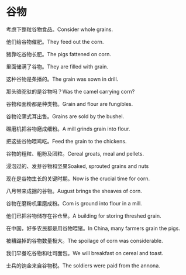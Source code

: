 # 谷物

<p><span class="chinese">考虑下整粒谷物食品。</span><span class="english">Consider whole grains.</span></p>

<p><span class="chinese">他们给谷物催肥。</span><span class="english">They feed out the corn.</span></p>

<p><span class="chinese">猪靠吃谷物长肥。</span><span class="english">The pigs fattened on corn.</span></p>

<p><span class="chinese">里面储满了谷物。</span><span class="english">They are filled with grain.</span></p>

<p><span class="chinese">这种谷物是条播的。</span><span class="english">The grain was sown in drill.</span></p>

<p><span class="chinese">那头骆驼驮的是谷物吗？</span><span class="english">Was the camel carrying corn?</span></p>

<p><span class="chinese">谷物和面粉都是种类物。</span><span class="english">Grain and flour are fungibles.</span></p>

<p><span class="chinese">谷物论蒲式耳出售。</span><span class="english">Grains are sold by the bushel.</span></p>

<p><span class="chinese">碾磨机把谷物磨成细粉。</span><span class="english">A mill grinds grain into flour.</span></p>

<p><span class="chinese">把这些谷物喂鸡吃。</span><span class="english">Feed the grain to the chickens.</span></p>

<p><span class="chinese">谷物的粗粒、粗粉及团粒。</span><span class="english">Cereal groats, meal and pellets.</span></p>

<p><span class="chinese">浸泡过的、发芽谷物和坚果</span><span class="english">Soaked, sprouted grains and nuts</span></p>

<p><span class="chinese">现在是谷物生长的关键时期。</span><span class="english">Now is the crucial time for corn.</span></p>

<p><span class="chinese">八月带来成捆的谷物。</span><span class="english">August brings the sheaves of corn.</span></p>

<p><span class="chinese">谷物在磨粉机里磨成粉。</span><span class="english">Com is ground into flour in a mill.</span></p>

<p><span class="chinese">他们已把谷物储存在谷仓里。</span><span class="english">A building for storing threshed grain.</span></p>

<p><span class="chinese">在中国，好多农民都是用谷物喂猪。</span><span class="english">In China, many farmers grain the pigs.</span></p>

<p><span class="chinese">被糟蹋掉的谷物数量极大。</span><span class="english">The spoilage of corn was considerable.</span></p>

<p><span class="chinese">我们早餐吃谷物和吐司面包。</span><span class="english">We will breakfast on cereal and toast.</span></p>

<p><span class="chinese">士兵的饷金来自谷物税。</span><span class="english">The soldiers were paid from the annona.</span></p>

